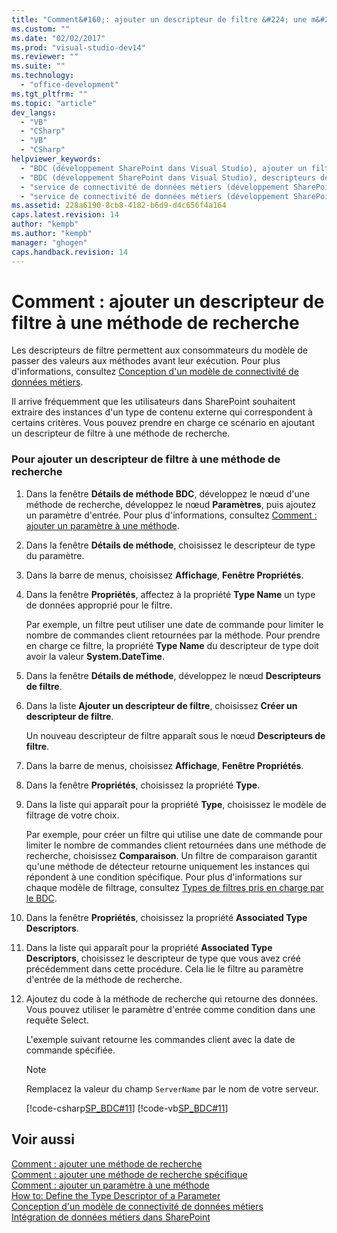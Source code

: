 ```yaml
---
title: "Comment&#160;: ajouter un descripteur de filtre &#224; une m&#233;thode de recherche"
ms.custom: ""
ms.date: "02/02/2017"
ms.prod: "visual-studio-dev14"
ms.reviewer: ""
ms.suite: ""
ms.technology: 
  - "office-development"
ms.tgt_pltfrm: ""
ms.topic: "article"
dev_langs: 
  - "VB"
  - "CSharp"
  - "VB"
  - "CSharp"
helpviewer_keywords: 
  - "BDC (développement SharePoint dans Visual Studio), ajouter un filtre"
  - "BDC (développement SharePoint dans Visual Studio), descripteurs de filtre"
  - "service de connectivité de données métiers (développement SharePoint dans Visual Studio), ajouter un filtre"
  - "service de connectivité de données métiers (développement SharePoint dans Visual Studio), descripteurs de filtre"
ms.assetid: 228a6190-8cb8-4182-b6d9-d4c656f4a164
caps.latest.revision: 14
author: "kempb"
ms.author: "kempb"
manager: "ghogen"
caps.handback.revision: 14
---
```

# Comment&#160;: ajouter un descripteur de filtre &#224; une m&#233;thode de recherche
  Les descripteurs de filtre permettent aux consommateurs du modèle de passer des valeurs aux méthodes avant leur exécution.  Pour plus d'informations, consultez [Conception d'un modèle de connectivité de données métiers](../sharepoint/designing-a-business-data-connectivity-model.md).  
  
 Il arrive fréquemment que les utilisateurs dans SharePoint souhaitent extraire des instances d'un type de contenu externe qui correspondent à certains critères.  Vous pouvez prendre en charge ce scénario en ajoutant un descripteur de filtre à une méthode de recherche.  
  
### Pour ajouter un descripteur de filtre à une méthode de recherche  
  
1.  Dans la fenêtre **Détails de méthode BDC**, développez le nœud d'une méthode de recherche, développez le nœud **Paramètres**, puis ajoutez un paramètre d'entrée.  Pour plus d'informations, consultez [Comment : ajouter un paramètre à une méthode](../sharepoint/how-to-add-a-parameter-to-a-method.md).  
  
2.  Dans la fenêtre **Détails de méthode**, choisissez le descripteur de type du paramètre.  
  
3.  Dans la barre de menus, choisissez **Affichage**, **Fenêtre Propriétés**.  
  
4.  Dans la fenêtre **Propriétés**, affectez à la propriété **Type Name** un type de données approprié pour le filtre.  
  
     Par exemple, un filtre peut utiliser une date de commande pour limiter le nombre de commandes client retournées par la méthode.  Pour prendre en charge ce filtre, la propriété **Type Name** du descripteur de type doit avoir la valeur **System.DateTime**.  
  
5.  Dans la fenêtre **Détails de méthode**, développez le nœud **Descripteurs de filtre**.  
  
6.  Dans la liste **Ajouter un descripteur de filtre**, choisissez **Créer un descripteur de filtre**.  
  
     Un nouveau descripteur de filtre apparaît sous le nœud **Descripteurs de filtre**.  
  
7.  Dans la barre de menus, choisissez **Affichage**, **Fenêtre Propriétés**.  
  
8.  Dans la fenêtre **Propriétés**, choisissez la propriété **Type**.  
  
9. Dans la liste qui apparaît pour la propriété **Type**, choisissez le modèle de filtrage de votre choix.  
  
     Par exemple, pour créer un filtre qui utilise une date de commande pour limiter le nombre de commandes client retournées dans une méthode de recherche, choisissez **Comparaison**.  Un filtre de comparaison garantit qu'une méthode de détecteur retourne uniquement les instances qui répondent à une condition spécifique.  Pour plus d'informations sur chaque modèle de filtrage, consultez [Types de filtres pris en charge par le BDC](http://go.microsoft.com/fwlink/?LinkId=169287).  
  
10. Dans la fenêtre **Propriétés**, choisissez la propriété **Associated Type Descriptors**.  
  
11. Dans la liste qui apparaît pour la propriété **Associated Type Descriptors**, choisissez le descripteur de type que vous avez créé précédemment dans cette procédure.  Cela lie le filtre au paramètre d'entrée de la méthode de recherche.  
  
12. Ajoutez du code à la méthode de recherche qui retourne des données.  Vous pouvez utiliser le paramètre d'entrée comme condition dans une requête Select.  
  
     L'exemple suivant retourne les commandes client avec la date de commande spécifiée.  
  
    > [!NOTE]  
    >  Remplacez la valeur du champ `ServerName` par le nom de votre serveur.  
  
     [!code-csharp[SP_BDC#11](../snippets/csharp/VS_Snippets_OfficeSP/sp_bdc/CS/bdcmodel1/salesorderservice.cs#11)]
     [!code-vb[SP_BDC#11](../snippets/visualbasic/VS_Snippets_OfficeSP/sp_bdc/VB/bdcmodel1/salesorderservice.vb#11)]  
  
## Voir aussi  
 [Comment : ajouter une méthode de recherche](../sharepoint/how-to-add-a-finder-method.md)   
 [Comment : ajouter une méthode de recherche spécifique](../sharepoint/how-to-add-a-specific-finder-method.md)   
 [Comment : ajouter un paramètre à une méthode](../sharepoint/how-to-add-a-parameter-to-a-method.md)   
 [How to: Define the Type Descriptor of a Parameter](../sharepoint/how-to-define-the-type-descriptor-of-a-parameter.md)   
 [Conception d'un modèle de connectivité de données métiers](../sharepoint/designing-a-business-data-connectivity-model.md)   
 [Intégration de données métiers dans SharePoint](../sharepoint/integrating-business-data-into-sharepoint.md)  
  
  